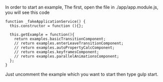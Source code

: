 In order to start an example, The first, open the file in ./app/app.module.js, you will see this code
```
function _fakeApplicationService() {
  this.constructor = function (){};

  this.getExample = function(){
    return examples.basicTransitionComponent;
    // return examples.enterLeaveTransitionComponent;
    // return examples.autoPropertyCalcComponent;
    // return examples.keyframesComponent;
    // return examples.parallelAnimationsComponent;
  };
}
```
Just uncomment the example which you want to start then type gulp start.